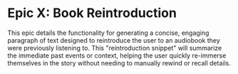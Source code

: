 # Epic X: Book Reintroduction

This epic details the functionality for generating a concise, engaging paragraph of text designed to reintroduce the user to an audiobook they were previously listening to. This "reintroduction snippet" will summarize the immediate past events or context, helping the user quickly re-immerse themselves in the story without needing to manually rewind or recall details.